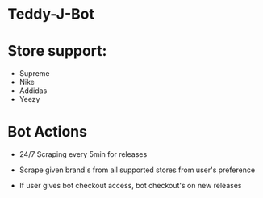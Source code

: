 # Teddy-J-Bot

# Store support:

- Supreme
- Nike
- Addidas
- Yeezy

# Bot Actions

- 24/7 Scraping every 5min for releases

- Scrape given brand's from all supported stores from user's preference

- If user gives bot checkout access, bot checkout's on new releases
